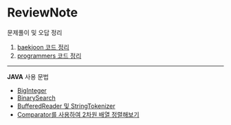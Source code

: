# ReviewNote

문제풀이 및 오답 정리

1. [baekjoon 코드 정리](https://github.com/ChoSooBeen/ProgramSolve)
2. [programmers 코드 정리](https://github.com/ChoSooBeen/Programmer_school)

---
**JAVA** 사용 문법   
+ [BigInteger](https://github.com/ChoSooBeen/ReviewNote/blob/main/10757.md)
+ [BinarySearch](https://github.com/ChoSooBeen/ReviewNote/blob/main/1920.md)
+ [BufferedReader 및 StringTokenizer](https://github.com/ChoSooBeen/ReviewNote/blob/main/2869.md)
+ [Comparator를 사용하여 2차원 배열 정렬해보기](https://github.com/ChoSooBeen/ReviewNote/blob/main/10814.md)
